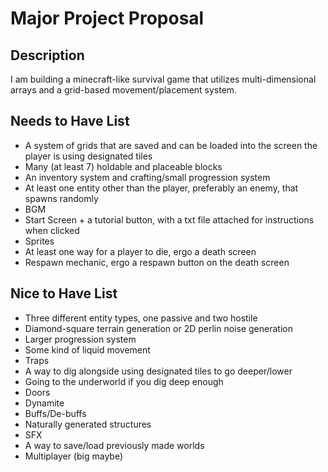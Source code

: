 # Major Project Proposal

## Description
I am building a minecraft-like survival game that utilizes multi-dimensional arrays and a grid-based movement/placement system.

## Needs to Have List
- A system of grids that are saved and can be loaded into the screen the player is using designated tiles
- Many (at least 7) holdable and placeable blocks
- An inventory system and crafting/small progression system
- At least one entity other than the player, preferably an enemy, that spawns randomly
- BGM
- Start Screen + a tutorial button, with a txt file attached for instructions when clicked
- Sprites
- At least one way for a player to die, ergo a death screen
- Respawn mechanic, ergo a respawn button on the death screen

## Nice to Have List
- Three different entity types, one passive and two hostile
- Diamond-square terrain generation or 2D perlin noise generation
- Larger progression system
- Some kind of liquid movement
- Traps
- A way to dig alongside using designated tiles to go deeper/lower
- Going to the underworld if you dig deep enough
- Doors
- Dynamite
- Buffs/De-buffs
- Naturally generated structures
- SFX
- A way to save/load previously made worlds
- Multiplayer (big maybe)

